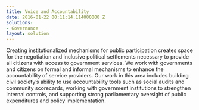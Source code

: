 ```yaml
---
title: Voice and Accountability
date: 2016-01-22 00:11:14.114000000 Z
solutions:
- Governance
layout: solution
---
```


Creating institutionalized mechanisms for public participation creates space for the negotiation and inclusive political settlements necessary to provide all citizens with access to government services. We work with governments and citizens on formal and informal mechanisms to enhance the accountability of service providers. Our work in this area includes building civil society’s ability to use accountability tools such as social audits and community scorecards, working with government institutions to strengthen internal controls, and supporting strong parliamentary oversight of public expenditures and policy implementation.
